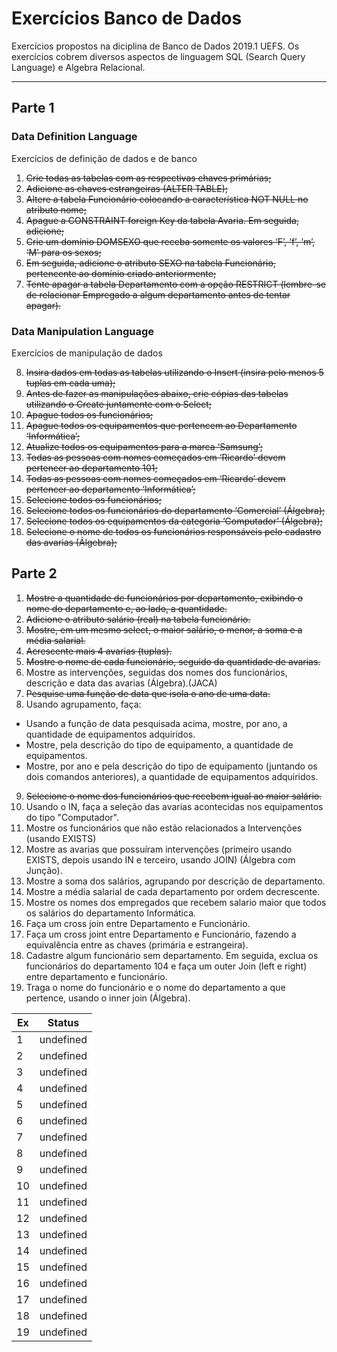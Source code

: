 # Exercícios Banco de Dados

Exercícios propostos na diciplina de Banco de Dados 2019.1 UEFS.
Os exercícios cobrem diversos aspectos de linguagem SQL (Search Query Language) e Algebra Relacional.
___

## Parte 1
### Data Definition Language

Exercícios de definição de dados e de banco

1. ~~Crie todas as tabelas com as respectivas chaves primárias;~~
2. ~~Adicione as chaves estrangeiras (ALTER TABLE);~~
3. ~~Altere a tabela Funcionário colocando a característica NOT NULL no atributo nome;~~
4. ~~Apague a CONSTRAINT foreign Key da tabela Avaria. Em seguida, adicione;~~
5. ~~Crie um domínio DOMSEXO que receba somente os valores ‘F’, ‘f’, ‘m’, ‘M’ para os sexos;~~
6. ~~Em seguida, adicione o atributo SEXO na tabela Funcionário, pertencente ao domínio criado anteriormente;~~
7. ~~Tente apagar a tabela Departamento com a opção RESTRICT (lembre-se de relacionar Empregado a algum departamento antes de tentar apagar).~~

### Data Manipulation Language

Exercícios de manipulação de dados

 8. ~~Insira dados em todas as tabelas utilizando o Insert (insira pelo menos 5 tuplas em cada uma);~~
 9. ~~Antes de fazer as manipulações abaixo, crie cópias das tabelas utilizando o Create juntamente com o Select;~~
10. ~~Apague todos os funcionários;~~
11. ~~Apague todos os equipamentos que pertencem ao Departamento ‘Informática’;~~
12. ~~Atualize todos os equipamentos para a marca ‘Samsung’;~~
13. ~~Todas as pessoas com nomes começados em ‘Ricardo’ devem pertencer ao departamento 101;~~
14. ~~Todas as pessoas com nomes começados em ‘Ricardo’ devem pertencer ao departamento ‘Informática’;~~
15. ~~Selecione todos os funcionários;~~
16. ~~Selecione todos os funcionários do departamento ‘Comercial’ (Álgebra);~~
17. ~~Selecione todos os equipamentos da categoria ‘Computador’ (Álgebra);~~
18. ~~Selecione o nome de todos os funcionários responsáveis pelo cadastro das avarias (Álgebra);~~

## Parte 2

1. ~~Mostre a quantidade de funcionários por departamento, exibindo o nome do departamento e, ao lado, a quantidade.~~
2. ~~Adicione o atributo salário (real) na tabela funcionário.~~
3. ~~Mostre, em um mesmo select, o maior salário, o menor, a soma e a média salarial.~~
4. ~~Acrescente mais 4 avarias (tuplas).~~
5. ~~Mostre o nome de cada funcionário, seguido da quantidade de avarias.~~
6. Mostre as intervenções, seguidas dos nomes dos funcionários, descrição e data das avarias (Álgebra).(JACA)
7. ~~Pesquise uma função de data que isola o ano de uma data.~~
8. Usando agrupamento, faça:
+ Usando a função de data pesquisada acima, mostre, por ano, a quantidade de equipamentos adquiridos.
+ Mostre, pela descrição do tipo de equipamento, a quantidade de equipamentos.
+ Mostre, por ano e pela descrição do tipo de equipamento (juntando os dois comandos anteriores), a quantidade de equipamentos adquiridos.
9. ~~Selecione o nome dos funcionários que recebem igual ao maior salário.~~
10. Usando o IN, faça a seleção das avarias acontecidas nos equipamentos do tipo "Computador".
11. Mostre os funcionários que não estão relacionados a Intervenções (usando EXISTS)
12. Mostre as avarias que possuíram intervenções (primeiro usando EXISTS, depois usando IN e terceiro, usando JOIN) (Álgebra com Junção).
13. Mostre a soma dos salários, agrupando por descrição de departamento.
14. Mostre a média salarial de cada departamento por ordem decrescente.
15. Mostre os nomes dos empregados que recebem salario maior que todos os salários do departamento Informática.
16. Faça um cross join entre Departamento e Funcionário.
17. Faça um cross joint entre Departamento e Funcionário, fazendo a equivalência entre as chaves (primária e estrangeira).
18. Cadastre algum funcionário sem departamento. Em seguida, exclua os funcionários do departamento 104 e faça um outer Join (left e right) entre departamento e funcionário.
19. Traga o nome do funcionário e o nome do departamento a que pertence, usando o inner join (Álgebra).

 Ex | Status
--- | ---
  1 | undefined
  2 | undefined
  3 | undefined
  4 | undefined
  5 | undefined
  6 | undefined
  7 | undefined
  8 | undefined
  9 | undefined
 10 | undefined
 11 | undefined
 12 | undefined
 13 | undefined
 14 | undefined
 15 | undefined
 16 | undefined
 17 | undefined
 18 | undefined
 19 | undefined
